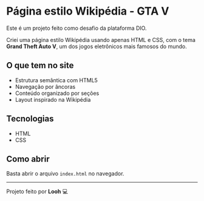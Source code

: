 # Página estilo Wikipédia - GTA V

Este é um projeto feito como desafio da plataforma DIO.

Criei uma página estilo Wikipédia usando apenas HTML e CSS, com o tema **Grand Theft Auto V**, um dos jogos eletrônicos mais famosos do mundo.

## O que tem no site

- Estrutura semântica com HTML5
- Navegação por âncoras
- Conteúdo organizado por seções
- Layout inspirado na Wikipédia

## Tecnologias

- HTML
- CSS

## Como abrir

Basta abrir o arquivo `index.html` no navegador.

---

Projeto feito por **Looh** 💻
